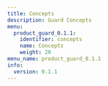 ```yaml
---
title: Concepts
description: Guard Concepts
menu:
  product_guard_0.1.1:
    identifier: concepts
    name: Concepts
    weight: 20
menu_name: product_guard_0.1.1
info:
  version: 0.1.1
---
```


